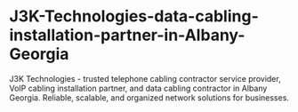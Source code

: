 # J3K-Technologies-data-cabling-installation-partner-in-Albany-Georgia
J3K Technologies - trusted telephone cabling contractor service provider, VoIP cabling installation partner, and data cabling contractor in Albany Georgia. Reliable, scalable, and organized network solutions for businesses.
